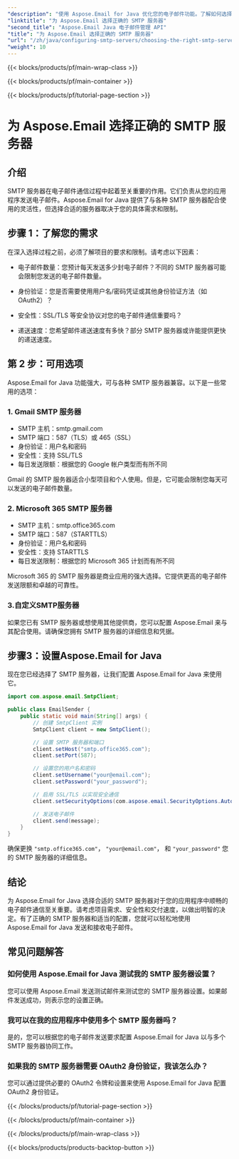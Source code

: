 ```yaml
---
"description": "使用 Aspose.Email for Java 优化您的电子邮件功能。了解如何选择合适的 SMTP 服务器并轻松发送电子邮件。"
"linktitle": "为 Aspose.Email 选择正确的 SMTP 服务器"
"second_title": "Aspose.Email Java 电子邮件管理 API"
"title": "为 Aspose.Email 选择正确的 SMTP 服务器"
"url": "/zh/java/configuring-smtp-servers/choosing-the-right-smtp-server/"
"weight": 10
---
```


{{< blocks/products/pf/main-wrap-class >}}

{{< blocks/products/pf/main-container >}}

{{< blocks/products/pf/tutorial-page-section >}}

# 为 Aspose.Email 选择正确的 SMTP 服务器


## 介绍

SMTP 服务器在电子邮件通信过程中起着至关重要的作用。它们负责从您的应用程序发送电子邮件。Aspose.Email for Java 提供了与各种 SMTP 服务器配合使用的灵活性，但选择合适的服务器取决于您的具体需求和限制。

## 步骤 1：了解您的需求

在深入选择过程之前，必须了解项目的要求和限制。请考虑以下因素：

- 电子邮件数量：您预计每天发送多少封电子邮件？不同的 SMTP 服务器可能会限制您发送的电子邮件数量。

- 身份验证：您是否需要使用用户名/密码凭证或其他身份验证方法（如 OAuth2）？

- 安全性：SSL/TLS 等安全协议对您的电子邮件通信重要吗？

- 递送速度：您希望邮件递送速度有多快？部分 SMTP 服务器或许能提供更快的递送速度。

## 第 2 步：可用选项

Aspose.Email for Java 功能强大，可与各种 SMTP 服务器兼容。以下是一些常用的选项：

### 1. Gmail SMTP 服务器

- SMTP 主机：smtp.gmail.com
- SMTP 端口：587（TLS）或 465（SSL）
- 身份验证：用户名和密码
- 安全性：支持 SSL/TLS
- 每日发送限额：根据您的 Google 帐户类型而有所不同

Gmail 的 SMTP 服务器适合小型项目和个人使用。但是，它可能会限制您每天可以发送的电子邮件数量。

### 2. Microsoft 365 SMTP 服务器

- SMTP 主机：smtp.office365.com
- SMTP 端口：587（STARTTLS）
- 身份验证：用户名和密码
- 安全性：支持 STARTTLS
- 每日发送限制：根据您的 Microsoft 365 计划而有所不同

Microsoft 365 的 SMTP 服务器是商业应用的强大选择。它提供更高的电子邮件发送限额和卓越的可靠性。

### 3.自定义SMTP服务器

如果您已有 SMTP 服务器或想使用其他提供商，您可以配置 Aspose.Email 来与其配合使用。请确保您拥有 SMTP 服务器的详细信息和凭据。

## 步骤3：设置Aspose.Email for Java

现在您已经选择了 SMTP 服务器，让我们配置 Aspose.Email for Java 来使用它。

```java
import com.aspose.email.SmtpClient;

public class EmailSender {
    public static void main(String[] args) {
        // 创建 SmtpClient 实例
        SmtpClient client = new SmtpClient();

        // 设置 SMTP 服务器和端口
        client.setHost("smtp.office365.com");
        client.setPort(587);

        // 设置您的用户名和密码
        client.setUsername("your@email.com");
        client.setPassword("your_password");

        // 启用 SSL/TLS 以实现安全通信
        client.setSecurityOptions(com.aspose.email.SecurityOptions.Auto);

        // 发送电子邮件
        client.send(message);
    }
}
```

确保更换 `"smtp.office365.com"`， `"your@email.com"`， 和 `"your_password"` 您的 SMTP 服务器的详细信息。

## 结论

为 Aspose.Email for Java 选择合适的 SMTP 服务器对于您的应用程序中顺畅的电子邮件通信至关重要。请考虑项目需求、安全性和交付速度，以做出明智的决定。有了正确的 SMTP 服务器和适当的配置，您就可以轻松地使用 Aspose.Email for Java 发送和接收电子邮件。

## 常见问题解答

### 如何使用 Aspose.Email for Java 测试我的 SMTP 服务器设置？

您可以使用 Aspose.Email 发送测试邮件来测试您的 SMTP 服务器设置。如果邮件发送成功，则表示您的设置正确。

### 我可以在我的应用程序中使用多个 SMTP 服务器吗？

是的，您可以根据您的电子邮件发送要求配置 Aspose.Email for Java 以与多个 SMTP 服务器协同工作。

### 如果我的 SMTP 服务器需要 OAuth2 身份验证，我该怎么办？

您可以通过提供必要的 OAuth2 令牌和设置来使用 Aspose.Email for Java 配置 OAuth2 身份验证。

{{< /blocks/products/pf/tutorial-page-section >}}

{{< /blocks/products/pf/main-container >}}

{{< /blocks/products/pf/main-wrap-class >}}

{{< blocks/products/products-backtop-button >}}